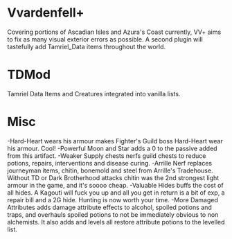 # Vvardenfell+
Covering portions of Ascadian Isles and Azura's Coast currently, VV+ aims to fix as many visual exterior errors as possible. A second plugin will tastefully add Tamriel_Data items throughout the world.
# TDMod
Tamriel Data Items and Creatures integrated into vanilla lists.
# Misc
-Hard-Heart wears his armour makes Fighter's Guild boss Hard-Heart wear his armour. Cool!
-Powerful Moon and Star adds a 0 to the passive added from this artifact.
-Weaker Supply chests nerfs guild chests to reduce potions, repairs, interventions and disease curing.
-Arrille Nerf replaces journeyman items, chitin, bonemold and steel from Arrille's Tradehouse. Without TD or Dark Brotherhood attacks chitin was the 2nd strongest light armour in the game, and it's soooo cheap.
-Valuable Hides buffs the cost of all hides. A Kagouti will fuck you up and all you get in return is a bit of exp, a repair bill and a 2G hide. Hunting is now worth your time.
-More Damaged Attributes adds damage attribute effects to alcohol, spoiled potions and traps, and overhauls spoiled potions to not be immediately obvious to non alchemists. It also adds and levels all restore attribute potions to the levelled list.
